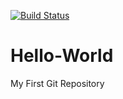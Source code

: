 [![Build Status](https://travis-ci.com/KetanSingh11/Hello-World.svg?branch=master)](https://travis-ci.com/KetanSingh11/Hello-World)
# Hello-World
My First Git Repository
